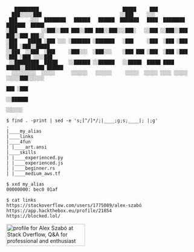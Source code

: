 ```
   █████████                               █████     ███                             
  ███░░░░░███                             ░░███     ░░░                              
 ███     ░░░  ████████   ██████   ██████  ███████   ████  ████████    ███████  █████ 
░███         ░░███░░███ ███░░███ ███░░███░░░███░   ░░███ ░░███░░███  ███░░███ ███░░  
░███    █████ ░███ ░░░ ░███████ ░███████   ░███     ░███  ░███ ░███ ░███ ░███░░█████ 
░░███  ░░███  ░███     ░███░░░  ░███░░░    ░███ ███ ░███  ░███ ░███ ░███ ░███ ░░░░███
 ░░█████████  █████    ░░██████ ░░██████   ░░█████  █████ ████ █████░░███████ ██████ 
  ░░░░░░░░░  ░░░░░      ░░░░░░   ░░░░░░     ░░░░░  ░░░░░ ░░░░ ░░░░░  ░░░░░███░░░░░░  
                                                                     ███ ░███        
                                                                    ░░██████         
                                                                     ░░░░░░          
 
$ find . -print | sed -e 's;[^/]*/;|____;g;s;____|; |;g'
.
|____my_alias
|____links
|____4fun
| |____art.ansi
|____skills
| |____experienced.py
| |____experienced.js
| |____beginner.rs
| |____medium_aws.tf

$ xxd my_alias
00000000: bec0 01af

$ cat links
https://stackoverflow.com/users/1775089/alex-szabó
https://app.hackthebox.eu/profile/21854
https://blocked.lol/

 ```
 
 <a href="https://stackoverflow.com/users/1775089/alex-szab%c3%b3"><img src="https://stackoverflow.com/users/flair/1775089.png?theme=clean" width="208" height="58" alt="profile for Alex Szab&#243; at Stack Overflow, Q&amp;A for professional and enthusiast programmers" title="profile for Alex Szab&#243; at Stack Overflow, Q&amp;A for professional and enthusiast programmers"></a>
